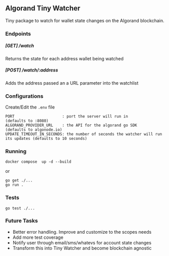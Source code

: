 ## Algorand Tiny Watcher

Tiny package to watch for wallet state changes on the Algorand blockchain.

### Endpoints

##### [GET] /watch

Returns the state for each address wallet being watched

##### [POST] /watch/:address

Adds the address passed an a URL parameter into the watchlist

### Configurations

Create/Edit the `.env` file

```
PORT                     : port the server will run in                            (defaults to :8080)
ALGORAND_PROVIDER_URL    : the API for the algorand go SDK                        (defaults to algonode.io)
UPDATE_TIMEOUT_IN_SECONDS: the number of seconds the watcher will run its updates (defaults to 10 seconds)
```

### Running

```
docker compose  up -d --build
```

or

```
go get ./...
go run .
```

### Tests

```
go test ./...
```

### Future Tasks

- Better error handling. Improve and customize to the scopes needs
- Add more test coverage
- Notify user through email/sms/whatevs for account state changes
- Transform this into Tiny Watcher and become blockchain agnostic
